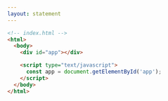 ```yaml
---
layout: statement
---
```


```html {all|4-8}
<!-- index.html -->
<html>
  <body>
    <div id="app"></div>

    <script type="text/javascript">
      const app = document.getElementById('app');
    </script>
  </body>
</html>
```

<style>
code {
  @apply text-2xl !important;
}
</style>
